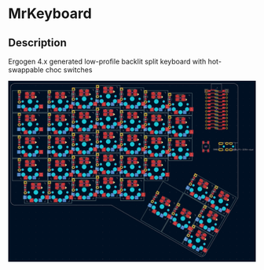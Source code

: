 # MrKeyboard

## Description
Ergogen 4.x generated low-profile backlit split keyboard with hot-swappable choc switches

![Kicad PCB of Left Half](images/kicad_pcb_left.png)
